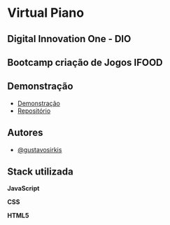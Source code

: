# Virtual Piano
## Digital Innovation One - DIO

## Bootcamp criação de Jogos IFOOD

## Demonstração

- [Demonstração](https://gustavosirkis.github.io/js-music-keyboard-virtual/)
- [Repositório](https://github.com/GustavoSirkis/js-music-keyboard-virtual)

## Autores

- [@gustavosirkis](https://www.github.com/GustavoSirkis)

## Stack utilizada

**JavaScript**

**CSS**

**HTML5**
